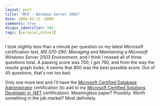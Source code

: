 ```yaml
---
layout: post
title: "MCP - Windows Server 2003"
date: 2004-02-11 -0800
comments: true
disqus_identifier: 505
tags: [personal,dotnet]
---
```

I took slightly less than a minute per question on my latest Microsoft
certification test, *MS 070-290: Managing and Maintaining a Microsoft
Windows Server 2003 Environment*, and I think I missed all of three
questions total. A passing score was 700, I got 760, and from the way
the results graph looks, it seems that 800 was the best possible score.
Out of 45 questions, that's not too bad.

 Only one more test and I'll have the [Microsoft Certified Database
Administrator](http://www.microsoft.com/learning/mcp/mcdba/default.asp)
certification (to add to my [Microsoft Certified Solutions Developer in
.NET](http://www.microsoft.com/learning/mcp/mcsd/default.asp)
certification). Meaningless paper? Possibly. Worth something in the job
market? Most definitely.
